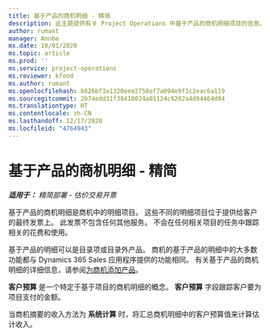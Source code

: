 ```yaml
---
title: 基于产品的商机明细 - 精简
description: 此主题提供有关 Project Operations 中基于产品的商机明细项目的信息。
author: rumant
manager: Annbe
ms.date: 10/01/2020
ms.topic: article
ms.prod: ''
ms.service: project-operations
ms.reviewer: kfend
ms.author: rumant
ms.openlocfilehash: b826bf3a1320eee2758af7a094e9f1c2eac6a119
ms.sourcegitcommit: 2b74edd31f38410024a01124c9202a4d94464d04
ms.translationtype: HT
ms.contentlocale: zh-CN
ms.lasthandoff: 12/17/2020
ms.locfileid: "4764943"
---
```

# <a name="product-based-opportunity-lines---lite"></a>基于产品的商机明细 - 精简

_**适用于：** 精简部署 - 估价交易开票_

基于产品的商机明细是商机中的明细项目。 这些不同的明细项目位于提供给客户的最终发票上。 此发票不包含任何其他服务。 不会在任何相关项目的任务中跟踪相关的花费和使用。

基于产品的明细可以是目录项或目录外产品。 商机的基于产品的明细中的大多数功能都与 Dynamics 365 Sales 应用程序提供的功能相同。 有关基于产品的商机明细的详细信息，请参阅[为商机添加产品](https://docs.microsoft.com/dynamics365/sales-enterprise/add-products-opportunity)。

**客户预算** 是一个特定于基于项目的商机明细的概念。 **客户预算** 字段跟踪客户要为项目支付的金额。

当商机摘要的收入方法为 **系统计算** 时，将汇总商机明细中的客户预算值来计算估计收入。 

